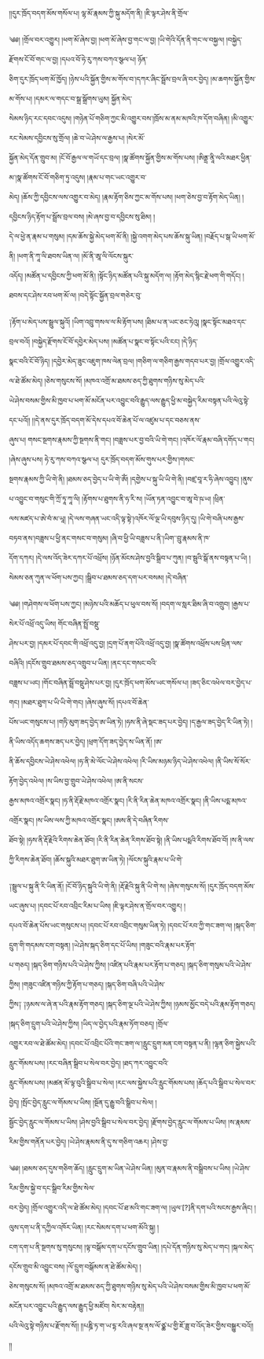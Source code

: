 ﻿  
།།དུར་ཁྲོད་བདག་མོས་གསོལ་པ། ལྷ་མོ་རྣམས་ཀྱི་སྐུ་མདོག་ནི། །ཇི་ལྟར་ཤེས་ནི་གྲོལ་  
  
༄༅། །གྲོལ་བར་འགྱུར། །ཕག་མོ་ཞེས་བྱ། །ཕག་མོ་ཞེས་བྱ་གང་ལ་བྱ། །ཡི་གེའི་དོན་ནི་གང་ལ་བསྐྱལ། །བསྐྱེད་རྫོགས་ངོ་བོ་གང་ལ་བྱ། །དཔའ་བོ་ཧེ་རུ་ཀས་བཀའ་སྩལ་པ། ཉོན་  
ཅིག་དུར་ཁྲོད་ཕག་མོ་ཁྱོད། །ཉེས་པའི་སྐྱོན་གྱིས་མ་གོས་བ་།དཀར་ཞིང་སྦྲོས་བྲལ་ཞི་བར་བྱེད། །མ་ཆགས་སྐྱོན་གྱིས་མ་གོས་པ། །དམར་ལ་གདང་བ་སྒྲ་སྒྲོགས་ཡུམ། སྐྱོན་མེད་  
སེམས་ཉིད་རང་དབང་འདུས། །གཉེན་པོ་གཅིག་ཀྱང་མི་འགྱུར་བས་།ཁྲོས་མ་ནམ་མཁའི་ཁ་དོག་བཞིན། །མི་འགྱུར་རང་སེམས་དབྱིངས་སུ་གྲོལ། །ཆེ་བ་ཡེ་ཤེས་ལ་རྒྱས་པ། །སེར་མོ་  
སྐྱོན་མེད་དོན་གྲུབ་མ། །ངོ་བོ་རྒྱལ་ལ་གཡོ་དང་བྲལ། །སྣ་ཚོགས་སྐྱོན་གྱིས་མ་གོས་པས། །ཨིནྡྲ་ནཱི་ལའི་མཐར་ཕྱིན་མ་།སྣ་ཚོགས་ངོ་བོ་གཅིག་ཏུ་འདུས། །རྣམ་པ་གང་ཡང་འགྱུར་བ་  
མེད། །ཆོས་ཀྱི་དབྱིངས་ལས་འགྱུར་བ་མེད། །རྣམ་རྟོག་ཅིས་ཀྱང་མ་གོས་པས། །ཕག་ཅེས་བྱ་བ་རྟོག་མེད་ཡིན། །དབྱིངས་ཉིད་རྟོག་པ་སྦྲོས་བྲལ་བས། །མེ་ཞས་བྱ་བ་དབྱིངས་སུ་ཐིམ། །  
དེ་ལ་ཕྱེ་ན་རྣམ་པ་གསུམ། །དམ་ཆོས་སྐྱེ་མེད་ཕག་མོ་ནི། །སྐྱེ་འགག་མེད་པས་ཆོས་སྐུ་ཡིན། །བརྗོད་པ་སྒ་ཡི་ཕག་མོ་ནི། །ཕག་ནི་ཀཱ་ལི་ཐབས་ཡིན་ལ། །མོ་ནི་ཨཱ་ལི་ལོངས་སྐུར་  
འདོད། །མཚོན་པ་དབྱིངས་ཀྱི་ཕག་མོ་ནི། །སྟོང་ཉིད་མཚོན་པའི་སྐུ་མདོག་ལ། །རྟོག་མེད་སྙིང་རྗེ་ཕག་གི་གདོང། །ཐབས་དང་ཤེས་རབ་ཕག་མོ་ལ། །བདེ་སྟོང་སྐྱོན་བྲལ་གཅེར་བུ་  
  
  
༑རྟོག་པ་མེད་པས་སྦྲུལ་སྐུའོ། །ཡིག་འབྲུ་གསལ་ལ་མི་རྟོག་པས། །ཐིམ་པ་ན་ཡང་ཅང་ཏེའུ། །སྣང་སྟོང་མཐའ་དང་བྲལ་བའོ། །བསྐྱེད་རྫོགས་ངོ་བོ་དབྱེར་མེད་པས། །མཚོན་པ་སྣང་བ་སྟོང་པའི་ངང། །དེ་ཉིད་  
སྣང་བའི་ངོ་བོ་ཉིད། །དབྱེར་མེད་ཟུང་འཇུག་ཁས་ལེན་བྲལ། །གཅིག་ལ་གཅིག་རྒྱས་གདབ་པར་བྱ། །གྲོལ་འགྱུར་འདི་ལ་ཐེ་ཚོམ་མེད། །ཅེས་གསུངས་སོ། །མཁའ་འགྲོ་མ་ཐམས་ཅད་ཀྱི་ཐུགས་གཉིས་སུ་མེད་པའི་  
ཡེ་ཤེས་བསམ་གྱིས་མི་ཁྱབ་པ་ཕག་མོ་མངོན་པར་འབྱུང་བའི་རྒྱུད་ལས་རྒྱུད་ཕྱི་མ་བསྐྱེད་རིམ་བསྟན་པའི་ལེའུ་སྟེ་དང་པའོ།། །།དེ་ནས་དུར་ཁྲོད་བདག་མོ་དེས་དཔའ་བོ་ཆེན་པོ་ལ་འཛུམ་པ་དང་བཅས་ནས་  
ཞུས་པ། གསང་སྔགས་རྣམས་ཀྱི་སྔགས་ནི་གང། །བཟླས་པར་བྱ་བའི་ཡི་གེ་གང། །འཁོར་ལོ་རྣམ་བཞི་དགོད་པ་གང། །ཞེས་ཞུས་པས། ཧེ་རུ་ཀས་བཀའ་སྩལ་པ། དུར་ཁྲོད་བདག་མོས་གུས་པར་གྱིས་།གསང་  
སྔགས་རྣམས་ཀྱི་ཡི་གེ་ནི། །ཐམས་ཅད་བྱེད་པ་ཡི་གེ་ཨོཾ། །དགྱེས་པ་སྐུ་ཡི་ཡི་གེ་ནི། །བཛྲ་བཱ་ར་ཧི་ཞེས་འབྱུང། །ནུས་པ་འབྱུང་བ་གསུང་གི་ཀྲོ་ཏཱ་ཀཱ་ལི། །རྟོགས་པ་ཐུགས་ནི་ཧ་རི་ས། །ཡོན་ཏན་འབྱུང་བ་ཨཱ་བེ་ཥ་ཡ། །ཕྲིན་  
ལས་མཛད་པ་ཨེ་བཾ་མ་ཡཱ། །དེ་ལས་གཞན་ཡང་འདི་ལྟ་སྟེ་།འཁོར་ལོ་ལྔ་ཡི་དབུས་ཉིད་དུ། །ཡི་གེ་བཞི་པས་རྒྱས་བཏབ་ནས་།བཟླས་པ་ཕྱི་ནང་གསང་བ་གསུམ། །ཞི་བ་ཕྱི་ཡི་བཟླས་པ་ནི་།ཡིག་་བྲུ་རྣམས་ནི་ཁ་  
དོག་དཀར། །དེ་ལས་འོད་ཟེར་དཀར་པོ་འཕྲོས། །ཉོན་མོངས་ཤེས་བྱའི་སྒྲིབ་པ་ཀུན། །བ་སྦུའི་སྒོ་ནས་བསྟན་པ་ཡི། །སེམས་ཅན་ཀུན་ལ་ཕོག་པས་ཀྱང། །སྒྲིབ་པ་ཐམས་ཅད་དག་པར་བསམ། །དེ་བཞིན་  
  
  
༄༅། །གཤེགས་ལ་ཕོག་པས་ཀྱང། །མཉེས་པའི་མཆོད་པ་ཕུལ་བས་སོ། །བདག་ལ་སླར་ཐིམ་ཞི་བ་འགྲུབ། །རྒྱས་པ་སེར་པོ་འཕྲོ་འདུ་ཡིས། གོང་བཞིན་སྤྲོ་བསྡུ་  
ཤེས་པར་བྱ། །དམར་པོ་དབང་གི་འཕྲོ་འདུ་བྱ། །དྲག་པོ་ནག་པོའི་འཕྲོ་འདུ་བྱ། །སྣ་ཚོགས་འཕྲོས་པས་ཕྲིན་ལས་བཞིའི། །དངོས་གྲུབ་ཐམས་ཅད་འགྲུབ་པ་ཡིན། །ནང་དང་གསང་བའི་  
བཟླས་པ་ཡང། །གོང་བཞིན་སྦྲོ་བསྡུ་ཤེས་པར་བྱ། །དུར་ཁྲོད་ཕག་མོས་ཡང་གསོལ་པ། །ཟད་ཅིང་འཕེལ་བར་བྱེད་པ་གང། །མཐར་ཐུག་པ་ཡི་ཡི་གེ་གང། །ཞེས་ཞུས་སོ། །དཔའ་བོ་ཆེན་  
པོས་ཡང་གསུངས་པ། །གཏི་མུག་ཟད་བྱེད་ཨ་ཡིན་ཏེ། །ཧས་ནི་ཞེ་སྡང་ཟད་པར་བྱེད། །ད་རྒྱལ་ཟད་བྱེད་རི་ཡིན་ཏེ། །ནི་ཡིས་འདོད་ཆགས་ཟད་པར་བྱེད། །ཕྲག་དོག་ཟད་བྱེད་ས་ཡིན་ནོ། །ཨ་  
ནི་ཆོས་དབྱིངས་ཡེ་ཤེས་འཕེལ། །ཧ་ནི་མེ་ལོང་ཡེ་ཤེས་འཕེལ། །རི་ཡིས་མཉམ་ཉིད་ཡེ་ཤེས་འཕེལ། །ནི་ཡིས་སོ་སོར་རྟོག་བྱེད་འཕེལ། །ས་ཡིས་བྱ་གྲུབ་ཡེ་ཤེས་འཕེལ། །ཨ་ནི་སངས་  
རྒྱས་མཁའ་འགྲོར་སྣང། །ཧ་ནི་རྡོ་རྗེ་མཁའ་འགྲོར་སྣང། །རི་ནི་རིན་ཆེན་མཁའ་འགྲོར་སྣང། །ནི་ཡིས་པདྨ་མཁའ་འགྲོར་སྣང། །ས་ཡིས་ལས་ཀྱི་མཁའ་འགྲོར་སྣང། །ཨས་ནི་དེ་བཞིན་རིགས་  
ཐོབ་སྟེ། །ཧས་ནི་རྡོ་རྗེའི་རིགས་ཆེན་ཐོབ། །རི་ནི་རིན་ཆེན་རིགས་ཐོབ་སྟེ། །ནི་ཡིས་པདྨའི་རིགས་ཐོབ་བོ། །ས་ནི་ལས་ཀྱི་རིགས་ཆེན་ཐོབ། །ཆོས་སྐུའི་མཐར་ཐུག་ཨ་ཡིན་ཏེ། །ལོངས་སྐུའི་རྣམ་པ་ཡི་གེ་  
  
  
༑སྦྲུལ་པ་སྐུ་ནི་རི་ཡིན་ནོ། །ངོ་བོ་ཉིད་སྐུའི་ཡི་གེ་ནི། །རྡོ་རྗེའི་སྐུ་ནི་ཡི་གེ་ས། །ཞེས་གསུངས་སོ། །དུར་ཁྲོད་བདག་མོས་ཡང་ཞུས་པ། །དབང་པོ་རབ་འབྲིང་རིམ་པ་ཡིས། །ཇི་ལྟར་ཤེས་ན་གྲོལ་བར་འགྱུར། །  
དཔའ་བོ་ཆེན་པོས་ཡང་གསུངས་པ། །དབང་པོ་རབ་འབྲིང་གསུམ་ཡིན་ཏེ། །དབང་པོ་རབ་ཀྱི་གང་ཟག་ལ། །སྐད་ཅིག་དྲུག་གི་གདམས་ངག་བསྟན། །ཡེ་ཤེས་སྐད་ཅིག་དང་པོ་ཡིས། །གཟུང་བའི་རྣམ་པར་རྟོག་  
པ་གཅད། །སྐད་ཅིག་གཉིས་པའི་ཡེ་ཤེས་ཀྱིས། །འཛིན་པའི་རྣམ་པར་རྟོག་པ་གཅད། །སྐད་ཅིག་གསུམ་པའི་ཡེ་ཤེས་ཀྱིས། །གཟུང་འཛིན་གཉིས་ཀྱི་རྟོག་པ་གཅད། །སྐད་ཅིག་བཞི་པའི་ཡེ་ཤེས་  
ཀྱིས༑ ༑ཉམས་ལ་ཞེ་ན་པའི་རྣམ་རྟོག་གཅད། །སྐད་ཅིག་ལྔ་པའི་ཡེ་ཤེས་ཀྱིས། །ཉམས་མྱོང་བདེ་པའི་རྣམ་རྟོག་གཅད། །སྐད་ཅིག་དྲུག་པའི་ཡེ་ཤེས་ཀྱིས། །ཡིད་ལ་བྱེད་པའི་རྣམ་ཏོག་བཅད། །གྲོལ་  
འགྱུར་རབ་ལ་ཐེ་ཚོམ་མེད། །དབང་པོ་འབྲིང་པོའི་གང་ཟག་ལ་།རླུང་དྲུག་མན་ངག་བསྟན་པ་ནི། །ལྷན་ཅིག་སྐྱེས་པའི་རླུང་གོམས་པས། །རང་བཞིན་སྒྲིབ་པ་སེལ་བར་བྱེད། །ཐད་ཀར་འབྱུང་བའི་  
རླུང་གོམས་པས། །མཚན་མོ་ལྟ་བུའི་སྒྲིབ་པ་སེལ། །རང་ལས་སྐྱེས་པའི་རླུང་གོམས་པས། །ཆོད་པའི་སྒྲིབ་པ་སེལ་བར་བྱེད། །སྤོང་བྱེད་རླུང་ལ་གོམས་པ་ཡིས། །སྔོན་དུ་རྒྱུ་བའི་སྒྲིབ་པ་སེལ། །  
སྦྱོང་བྱེད་རླུང་ལ་གོམས་པ་ཡིས། །ཤེས་བྱའི་སྒྲིབ་པ་སེལ་བར་བྱེད། །རྫོགས་བྱེད་རླུང་ལ་གོམས་པ་ཡིས། །ས་རྣམས་རིམ་གྱིས་གནོན་པར་བྱེད། །ཡེ་ཤེས་རྣམས་ནི་དུ་ས་གཅིག་འཆར། །ཤེས་བྱ་  
  
  
༄༅། །ཐམས་ཅད་དུས་གཅིག་ཆོད། །རླུང་དྲུག་མ་ཡིན་ཡེ་ཤེས་ཡིན། །མུན་བ་རྣམས་ནི་བསྒྲིབས་པ་ཡིས། །ཡེ་ཤེས་རིམ་གྱིས་སྐྱེ་བ་དང་སྒྲིབ་རིམ་གྱིས་སེལ་  
བར་བྱེད། །གྲོལ་འགྱུར་འདི་ལ་ཐེ་ཚོམ་མེད། །དབང་པོ་ཐ་མའི་གང་ཟག་ལ། །ཡུལ་[?]ནི་དག་པའི་སངས་རྒྱས་ཞིང། །ལུས་དག་པ་ནི་དཀྱིལ་འཁོར་ཡིན། །རང་སེམས་དག་པ་ཕག་མོའི་སྐུ། །  
ངག་དག་པ་ནི་སྔགས་སུ་གསུངས། །ལྟ་བསྒོམ་དག་པ་དངོས་གྲུབ་ཡིན། །དཔེ་དོན་གཉིས་སུ་མེད་པ་གང། །སྐལ་མེད་དངོས་གྲུབ་མི་འབྱུང་བས། །ལོ་དྲུག་བསྒོམས་ན་ཐེ་ཚོམ་མེད། །  
ཅེས་གསུངས་སོ། །མཁའ་འགྲོ་མ་ཐམས་ཅད་ཀྱི་ཐུགས་གཉིས་སུ་མེད་པའི་ཡེ་ཤེས་བསམ་གྱིས་མི་ཁྱབ་པ་ཕག་མོ་མངོན་པར་འབྱུང་པའི་རྒྱུད་ལས་རྒྱུད་ཕྱི་མཛོབ། སེར་མ་བརྟེན།།  
པའི་ལེའུ་སྟེ་གཉིས་པ་རྫོགས་སོ།། །།པཎྜི་ཏ་ག་ཡ་དྷ་རའི་ཞལ་སྔ་ནས་ལོ་ཙྪ་པ་གྱི་ཇོ་ཟླ་བ་འོད་ཟེར་གྱིས་བསྒྱུར་བའོ།། །།  
